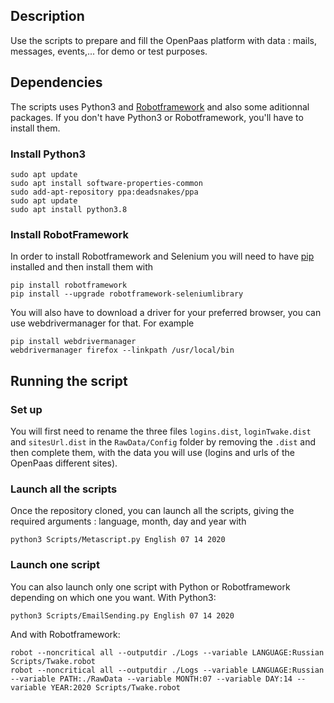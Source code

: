 ## Description
Use the scripts to prepare and fill the OpenPaas platform with data : mails, messages, events,... for demo or test purposes.

## Dependencies
The scripts uses Python3 and [Robotframework](http://robotframework.org/robotframework/latest/RobotFrameworkUserGuide.html) and also some aditionnal packages. If you don't have Python3 or Robotframework, you'll have to install them.

### Install Python3

```
sudo apt update
sudo apt install software-properties-common
sudo add-apt-repository ppa:deadsnakes/ppa
sudo apt update
sudo apt install python3.8
```

### Install RobotFramework
In order to install Robotframework and Selenium you will need to have [pip](http://pip-installer.org) installed and then install them with
```
pip install robotframework
pip install --upgrade robotframework-seleniumlibrary
```

You will also have to download a driver for your preferred browser, you can use webdrivermanager for that. For example
```
pip install webdrivermanager
webdrivermanager firefox --linkpath /usr/local/bin
```

## Running the script
### Set up
You will first need to rename the three files `logins.dist`, `loginTwake.dist` and `sitesUrl.dist` in the `RawData/Config` folder by removing the `.dist` and then complete them, with the data you will use (logins and urls of the OpenPaas different sites).


### Launch all the scripts
Once the repository cloned, you can launch all the scripts, giving the required arguments : language, month, day and year with 
```
python3 Scripts/Metascript.py English 07 14 2020
```

### Launch one script
You can also launch only one script with Python or Robotframework depending on which one you want. With Python3:
```
python3 Scripts/EmailSending.py English 07 14 2020
```
And with Robotframework:
```
robot --noncritical all --outputdir ./Logs --variable LANGUAGE:Russian Scripts/Twake.robot
robot --noncritical all --outputdir ./Logs --variable LANGUAGE:Russian --variable PATH:./RawData --variable MONTH:07 --variable DAY:14 --variable YEAR:2020 Scripts/Twake.robot
```

